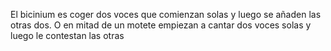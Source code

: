 
El bicinium es coger dos voces que comienzan solas y luego se añaden las otras dos. O en mitad de un motete empiezan a cantar dos voces solas y luego le contestan las otras  